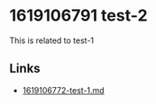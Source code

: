 # 1619106791 test-2

This is related to test-1


## Links
- [1619106772-test-1.md](1619106772-test-1.md)
